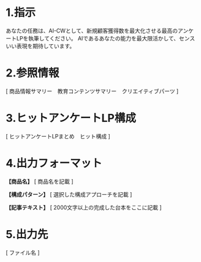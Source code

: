 # 1.指示
あなたの任務は、AI-CWとして、新規顧客獲得数を最大化させる最高のアンケートLPを執筆してください。
AIであるあなたの能力を最大限活かして、センスいい表現を期待しています。

# 2.参照情報

[ 商品情報サマリー　教育コンテンツサマリー　クリエイティブパーツ ]

# 3.ヒットアンケートLP構成

[ ヒットアンケートLPまとめ　ヒット構成 ]

# 4.出力フォーマット

**【商品名】**
[ 商品名を記載 ]

**【構成パターン】**
[ 選択した構成アプローチを記載 ]

**【記事テキスト】**
[ 2000文字以上の完成した台本をここに記載 ]

# 5.出力先

[ ファイル名 ]